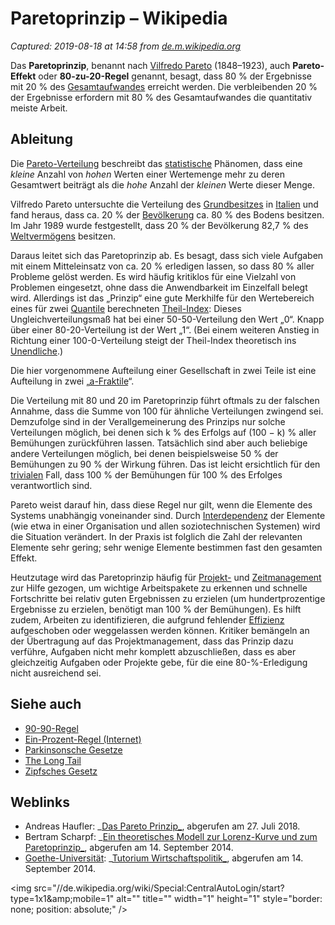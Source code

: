 # Paretoprinzip – Wikipedia

_Captured: 2019-08-18 at 14:58 from [de.m.wikipedia.org](https://de.m.wikipedia.org/wiki/Paretoprinzip)_

Das **Paretoprinzip**, benannt nach [Vilfredo Pareto](/wiki/Vilfredo_Pareto) (1848–1923), auch **Pareto-Effekt** oder **80-zu-20-Regel** genannt, besagt, dass 80 % der Ergebnisse mit 20 % des [Gesamtaufwandes](/wiki/Aufwand) erreicht werden. Die verbleibenden 20 % der Ergebnisse erfordern mit 80 % des Gesamtaufwandes die quantitativ meiste Arbeit. 

## Ableitung

Die [Pareto-Verteilung](/wiki/Pareto-Verteilung) beschreibt das [statistische](/wiki/Statistik) Phänomen, dass eine _kleine_ Anzahl von _hohen_ Werten einer Wertemenge mehr zu deren Gesamtwert beiträgt als die _hohe_ Anzahl der _kleinen_ Werte dieser Menge. 

Vilfredo Pareto untersuchte die Verteilung des [Grundbesitzes](/wiki/Grundeigentum) in [Italien](/wiki/Italien) und fand heraus, dass ca. 20 % der [Bevölkerung](/wiki/Bev%C3%B6lkerung) ca. 80 % des Bodens besitzen. Im Jahr 1989 wurde festgestellt, dass 20 % der Bevölkerung 82,7 % des [Weltvermögens](/wiki/Verm%C3%B6gensverteilung) besitzen. 

Daraus leitet sich das Paretoprinzip ab. Es besagt, dass sich viele Aufgaben mit einem Mitteleinsatz von ca. 20 % erledigen lassen, so dass 80 % aller Probleme gelöst werden. Es wird häufig kritiklos für eine Vielzahl von Problemen eingesetzt, ohne dass die Anwendbarkeit im Einzelfall belegt wird. Allerdings ist das „Prinzip“ eine gute Merkhilfe für den Wertebereich eines für zwei [Quantile](/wiki/Empirisches_Quantil) berechneten [Theil-Index](/wiki/Theil-Index): Dieses Ungleichverteilungsmaß hat bei einer 50-50-Verteilung den Wert „0“. Knapp über einer 80-20-Verteilung ist der Wert „1“. (Bei einem weiteren Anstieg in Richtung einer 100-0-Verteilung steigt der Theil-Index theoretisch ins [Unendliche](/wiki/Unendlichkeit).) 

Die hier vorgenommene Aufteilung einer Gesellschaft in zwei Teile ist eine Aufteilung in zwei „[a-Fraktile](/wiki/Quantil_\(Wahrscheinlichkeitstheorie\)#a-Fraktil)“. 

Die Verteilung mit 80 und 20 im Paretoprinzip führt oftmals zu der falschen Annahme, dass die Summe von 100 für ähnliche Verteilungen zwingend sei. Demzufolge sind in der Verallgemeinerung des Prinzips nur solche Verteilungen möglich, bei denen sich k % des Erfolgs auf (100 − k) % aller Bemühungen zurückführen lassen. Tatsächlich sind aber auch beliebige andere Verteilungen möglich, bei denen beispielsweise 50 % der Bemühungen zu 90 % der Wirkung führen. Das ist leicht ersichtlich für den [trivialen](/wiki/Trivialit%C3%A4t) Fall, dass 100 % der Bemühungen für 100 % des Erfolges verantwortlich sind. 

Pareto weist darauf hin, dass diese Regel nur gilt, wenn die Elemente des Systems unabhängig voneinander sind. Durch [Interdependenz](/wiki/Interdependenz) der Elemente (wie etwa in einer Organisation und allen soziotechnischen Systemen) wird die Situation verändert. In der Praxis ist folglich die Zahl der relevanten Elemente sehr gering; sehr wenige Elemente bestimmen fast den gesamten Effekt. 

Heutzutage wird das Paretoprinzip häufig für [Projekt-](/wiki/Projektmanagement) und [Zeitmanagement](/wiki/Zeitmanagement) zur Hilfe gezogen, um wichtige Arbeitspakete zu erkennen und schnelle Fortschritte bei relativ guten Ergebnissen zu erzielen (um hundertprozentige Ergebnisse zu erzielen, benötigt man 100 % der Bemühungen). Es hilft zudem, Arbeiten zu identifizieren, die aufgrund fehlender [Effizienz](/wiki/Pareto-Effizienz) aufgeschoben oder weggelassen werden können. Kritiker bemängeln an der Übertragung auf das Projektmanagement, dass das Prinzip dazu verführe, Aufgaben nicht mehr komplett abzuschließen, dass es aber gleichzeitig Aufgaben oder Projekte gebe, für die eine 80-%-Erledigung nicht ausreichend sei. 

## Siehe auch

  * [90-90-Regel](/wiki/90-90-Regel)
  * [Ein-Prozent-Regel (Internet)](/wiki/Ein-Prozent-Regel_\(Internet\))
  * [Parkinsonsche Gesetze](/wiki/Parkinsonsche_Gesetze)
  * [The Long Tail](/wiki/The_Long_Tail)
  * [Zipfsches Gesetz](/wiki/Zipfsches_Gesetz)

## Weblinks

  * Andreas Haufler: _[Das Pareto Prinzip_](https://www.ecpol.econ.uni-muenchen.de/downloads/wipo1/ws0708/vorlesung/wipo1-02.pdf), abgerufen am 27. Juli 2018.
  * Bertram Scharpf: _[Ein theoretisches Modell zur Lorenz-Kurve und zum Paretoprinzip_](http://www.bertram-scharpf.de/books/bscharpf-lorenzpareto.pdf), abgerufen am 14. September 2014.
  * [Goethe-Universität](/wiki/Johann_Wolfgang_Goethe-Universit%C3%A4t_Frankfurt_am_Main): _[Tutorium Wirtschaftspolitik_](http://www.wiwi.uni-frankfurt.de/Professoren/eisen/tut3.pdf), abgerufen am 14. September 2014.

&lt;img src="//de.wikipedia.org/wiki/Special:CentralAutoLogin/start?type=1x1&amp;amp;mobile=1" alt="" title="" width="1" height="1" style="border: none; position: absolute;" /&gt;
